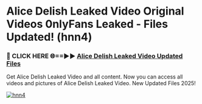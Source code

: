 # Alice Delish Leaked Video Original Videos 0nlyFans Leaked - Files Updated! (hnn4)

<h3>🔴 CLICK HERE 🌐==►► <a href="https://tinyurl.com/ms9xzufz" rel="nofollow">Alice Delish Leaked Video Updated Files</a></h3>

Get Alice Delish Leaked Video and all content. Now you can access all videos and pictures of Alice Delish Leaked Video. New Updated Files 2025!

[![hnn4](https://i.imgur.com/ppqm5kG.gif)](https://tinyurl.com/ms9xzufz)
